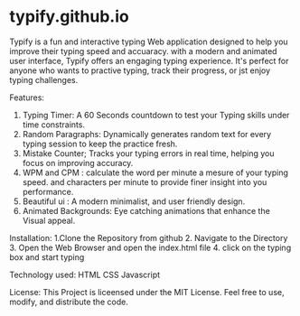 # typify.github.io
 
Typify is a fun and interactive typing Web application designed to help you improve their typing speed and accuaracy. with a modern and animated user interface, Typify offers an engaging typing experience. It's perfect for anyone who wants to practive typing, track their progress, or jst enjoy typing challenges.


Features:
1. Typing Timer: A 60 Seconds countdown to test your Typing skills under time constraints. 
2. Random Paragraphs: Dynamically generates random text for every typing session to keep the practice fresh.
3. Mistake Counter; Tracks your typing errors in real time, helping you focus on improving accuracy.
4. WPM and CPM : calculate the word per minute a mesure of your typing speed. and characters per minute to provide finer insight into you performance.
5. Beautiful ui : A modern minimalist, and user friendly design.
6. Animated Backgrounds: Eye catching animations that enhance the Visual appeal.

Installation:
1.Clone the Repository from github
2. Navigate to the Directory
3. Open the Web Browser and open the index.html file
4. click on the typing box and start typing

Technology used:
HTML
CSS
Javascript

License:
This Project is liceensed under the MIT License. Feel free to use, modify, and distribute the code.